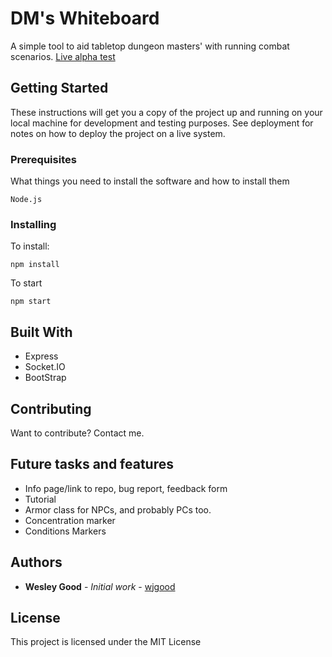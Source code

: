 # DM's Whiteboard

A simple tool to aid tabletop dungeon masters' with running combat scenarios. [Live alpha test](http://dnd.wesleygood.com)

## Getting Started

These instructions will get you a copy of the project up and running on your local machine for development and testing purposes. See deployment for notes on how to deploy the project on a live system.

### Prerequisites

What things you need to install the software and how to install them

```
Node.js
```

### Installing

To install:

```
npm install
```

To start

```
npm start
```

## Built With

* Express
* Socket.IO
* BootStrap

## Contributing

Want to contribute? Contact me.

## Future tasks and features

* Info page/link to repo, bug report, feedback form
* Tutorial
* Armor class for NPCs, and probably PCs too.
* Concentration marker
* Conditions Markers

## Authors

* **Wesley Good** - *Initial work* - [wjgood](https://github.com/wjgood)

## License

This project is licensed under the MIT License
